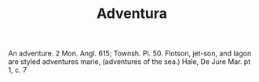 ---
title: Adventura
letter: A
permalink: "/definitions/bld-adventura.html"
body: An adventure. 2 Mon. Angl. 615; Townsh. Pi. 50. Flotson, jet-son, and lagon
  are styled adventures marie, (adventures of the sea.) Hale, De Jure Mar. pt 1, c.
  7
published_at: '2018-07-07'
source: Black's Law Dictionary 2nd Ed (1910)
layout: post
---